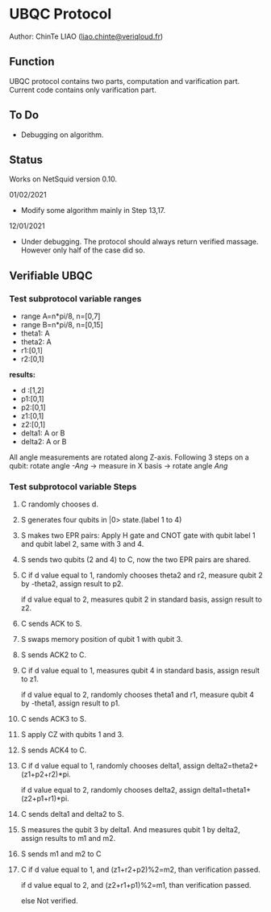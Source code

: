 # UBQC Protocol
Author: ChinTe LIAO (liao.chinte@veriqloud.fr)

## Function

UBQC protocol contains two parts, computation and varification part. Current code contains only varification part.


## To Do

- Debugging on algorithm.


## Status

Works on NetSquid version 0.10.


01/02/2021
- Modify some algorithm mainly in Step 13,17.

12/01/2021
- Under debugging. The protocol should always return verified massage. However only half of the case did so.





## Verifiable UBQC


### Test subprotocol variable ranges
- range A=n*pi/8, n=[0,7]
- range B=n*pi/8, n=[0,15]
- theta1: A
- theta2: A
- r1:[0,1]
- r2:[0,1]

**results:**
- d :[1,2]
- p1:[0,1]
- p2:[0,1]
- z1:[0,1]
- z2:[0,1]
- delta1: A or B
- delta2: A or B

All angle measurements are rotated along Z-axis. Following 3 steps on a qubit:
rotate angle *-Ang* -> measure in X basis -> rotate angle *Ang*

### Test subprotocol variable Steps

 1. C randomly chooses d.
 2. S generates four qubits in |0> state.(label 1 to 4)
 3. S makes two EPR pairs: Apply H gate and CNOT gate with qubit label 1 and qubit label 2, same with 3 and 4.
 4. S sends two qubits (2 and 4) to C, now the two EPR pairs are shared.
 5. C if d value equal to 1, randomly chooses theta2 and r2, measure qubit 2 by -theta2, assign result to p2.
 
      if d value equal to 2, measures qubit 2 in standard basis, assign result to z2.
 6. C sends ACK to S.
 7. S swaps memory position of qubit 1 with qubit 3.
 8. S sends ACK2 to C.
 9. C if d value equal to 1, measures qubit 4 in standard basis, assign result to z1.
 
      if d value equal to 2, randomly chooses theta1 and r1, measure qubit 4 by -theta1, assign result to p1.
10. C sends ACK3 to S.
11. S apply CZ with qubits 1 and 3.
12. S sends ACK4 to C.
13. C if d value equal to 1, randomly chooses delta1, assign delta2=theta2+(z1+p2+r2)*pi.

      if d value equal to 2, randomly chooses delta2, assign delta1=theta1+(z2+p1+r1)*pi.
14. C sends delta1 and delta2 to S.
15. S measures the qubit 3 by delta1. And measures qubit 1 by delta2, assign results to m1 and m2.
16. S sends m1 and m2 to C
17. C if d value equal to 1, and (z1+r2+p2)%2=m2, than verification passed.

      if d value equal to 2, and (z2+r1+p1)%2=m1, than verification passed.
      
      else Not verified.
